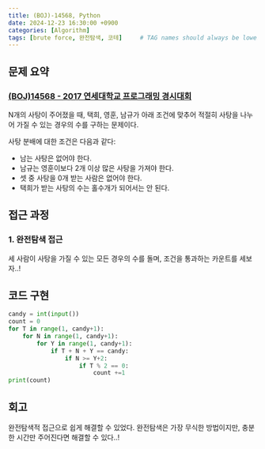 ```yaml
---
title: (BOJ)-14568, Python
date: 2024-12-23 16:30:00 +0900
categories: [Algorithm]
tags: [brute force, 완전탐색, 코테]     # TAG names should always be lowercase
---
```



## **문제 요약**
### [(BOJ)14568 -  2017 연세대학교 프로그래밍 경시대회](https://www.acmicpc.net/problem/14568)  

N개의 사탕이 주어졌을 때, 택희, 영훈, 남규가 아래 조건에 맞추어 적절히 사탕을 나누어 가질 수 있는 경우의 수를 구하는 문제이다.  

사탕 분배에 대한 조건은 다음과 같다:

- 남는 사탕은 없어야 한다.  
- 남규는 영훈이보다 2개 이상 많은 사탕을 가져야 한다.
- 셋 중 사탕을 0개 받는 사람은 없어야 한다.
- 택희가 받는 사탕의 수는 홀수개가 되어서는 안 된다.


## **접근 과정**

### **1. 완전탐색 접근**
세 사람이 사탕을 가질 수 있는 모든 경우의 수를 돌며, 조건을 통과하는 카운트를 세보자..!


## **코드 구현**

```python
candy = int(input())
count = 0
for T in range(1, candy+1):
    for N in range(1, candy+1):
        for Y in range(1, candy+1):
            if T + N + Y == candy:
                if N >= Y+2:
                    if T % 2 == 0:
                        count +=1
print(count)
```

## **회고**
완전탐색적 접근으로 쉽게 해결할 수 있었다. 완전탐색은 가장 무식한 방법이지만, 충분한 시간만 주어진다면 해결할 수 있다..!

